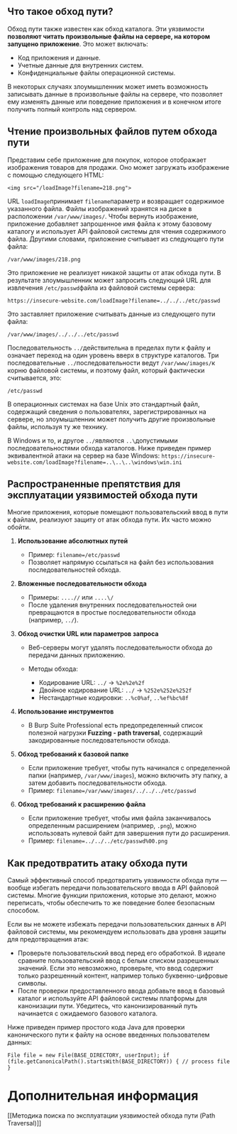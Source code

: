 
## Что такое обход пути?

Обход пути также известен как обход каталога. Эти уязвимости **позволяют читать произвольные файлы на сервере, на котором запущено приложение**. Это может включать:
- Код приложения и данные.
- Учетные данные для внутренних систем.
- Конфиденциальные файлы операционной системы.

В некоторых случаях злоумышленник может иметь возможность записывать данные в произвольные файлы на сервере, что позволяет ему изменять данные или поведение приложения и в конечном итоге получить полный контроль над сервером.

## Чтение произвольных файлов путем обхода пути

Представим себе приложение для покупок, которое отображает изображения товаров для продажи. Оно может загружать изображение с помощью следующего HTML:
```
<img src="/loadImage?filename=218.png">
```

URL `loadImage`принимает `filename`параметр и возвращает содержимое указанного файла. Файлы изображений хранятся на диске в расположении `/var/www/images/`. Чтобы вернуть изображение, приложение добавляет запрошенное имя файла к этому базовому каталогу и использует API файловой системы для чтения содержимого файла. Другими словами, приложение считывает из следующего пути файла:
```
/var/www/images/218.png
```

Это приложение не реализует никакой защиты от атак обхода пути. В результате злоумышленник может запросить следующий URL для извлечения `/etc/passwd`файла из файловой системы сервера:
```
https://insecure-website.com/loadImage?filename=../../../etc/passwd
```

Это заставляет приложение считывать данные из следующего пути файла:
```
/var/www/images/../../../etc/passwd
```

Последовательность `../`действительна в пределах пути к файлу и означает переход на один уровень вверх в структуре каталогов. Три последовательные `../`последовательности ведут `/var/www/images/`к корню файловой системы, и поэтому файл, который фактически считывается, это:
```
/etc/passwd
```

В операционных системах на базе Unix это стандартный файл, содержащий сведения о пользователях, зарегистрированных на сервере, но злоумышленник может получить другие произвольные файлы, используя ту же технику.

В Windows и то, и другое `../`являются `..\`допустимыми последовательностями обхода каталогов. Ниже приведен пример эквивалентной атаки на сервер на базе Windows:
`https://insecure-website.com/loadImage?filename=..\..\..\windows\win.ini`

## Распространенные препятствия для эксплуатации уязвимостей обхода пути

Многие приложения, которые помещают пользовательский ввод в пути к файлам, реализуют защиту от атак обхода пути. Их часто можно обойти.

1. **Использование абсолютных путей**
    - Пример: `filename=/etc/passwd`
    - Позволяет напрямую ссылаться на файл без использования последовательностей обхода.

2. **Вложенные последовательности обхода**
    - Примеры: `....//` или `....\/`
    - После удаления внутренних последовательностей они превращаются в простые последовательности обхода (например, `../`).

3. **Обход очистки URL или параметров запроса**    
    - Веб-серверы могут удалять последовательности обхода до передачи данных приложению.
    
    - Методы обхода:
        - Кодирование URL: `../` → `%2e%2e%2f`
        - Двойное кодирование URL: `../` → `%252e%252e%252f`
        - Нестандартные кодировки: `..%c0%af`, `..%ef%bc%8f`

4. **Использование инструментов**    
    - В Burp Suite Professional есть предопределенный список полезной нагрузки **Fuzzing - path traversal**, содержащий закодированные последовательности обхода.
        
5. **Обход требований к базовой папке**
    - Если приложение требует, чтобы путь начинался с определенной папки (например, `/var/www/images`), можно включить эту папку, а затем добавить последовательности обхода.
    - Пример: `filename=/var/www/images/../../../etc/passwd`

6. **Обход требований к расширению файла**
    - Если приложение требует, чтобы имя файла заканчивалось определенным расширением (например, `.png`), можно использовать нулевой байт для завершения пути до расширения.
    - Пример: `filename=../../../etc/passwd%00.png`

## Как предотвратить атаку обхода пути

Самый эффективный способ предотвратить уязвимости обхода пути — вообще избегать передачи пользовательского ввода в API файловой системы. Многие функции приложения, которые это делают, можно переписать, чтобы обеспечить то же поведение более безопасным способом.

Если вы не можете избежать передачи пользовательских данных в API файловой системы, мы рекомендуем использовать два уровня защиты для предотвращения атак:

- Проверьте пользовательский ввод перед его обработкой. В идеале сравните пользовательский ввод с белым списком разрешенных значений. Если это невозможно, проверьте, что ввод содержит только разрешенный контент, например только буквенно-цифровые символы.
- После проверки предоставленного ввода добавьте ввод в базовый каталог и используйте API файловой системы платформы для канонизации пути. Убедитесь, что канонизированный путь начинается с ожидаемого базового каталога.

Ниже приведен пример простого кода Java для проверки канонического пути к файлу на основе введенных пользователем данных:

`File file = new File(BASE_DIRECTORY, userInput); if (file.getCanonicalPath().startsWith(BASE_DIRECTORY)) { // process file }`

# Дополнительная информация

[[Методика поиска по эксплуатации уязвимостей обхода пути (Path Traversal)]]
